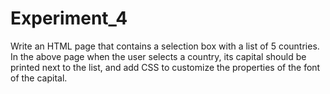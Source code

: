 # Experiment_4

Write an HTML page that contains a selection box with a list of 5 countries. In the above page when the user selects a country, its capital should be printed next to the list, and add CSS to customize the properties of the font of the capital.
